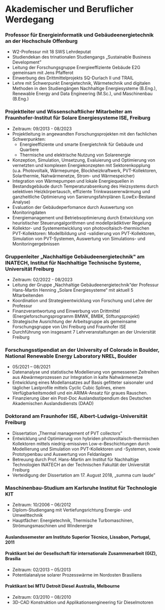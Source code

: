 # Akademischer und Beruflicher Werdegang

### Professor für Energieinformatik und Gebäudeenergietechnik an der Hochschule Offenburg 	   
- W2-Professur mit 18 SWS Lehrdeputat
- Studiendekan des trinationalen Studiengangs „Sustainable Business Development”
- Leitung der Forschungsgruppe Energieeffiziente Gebäude E2G gemeinsam mit Jens Pfafferot 
- Einwerbung des Drittmittelprojekts SQ-Durlach II  und TRAIL
- Lehre mit Schwerpunkt Energietechnik, Wärmetechnik und digitalen Methoden in den Studiengängen Nachhaltige Energiesysteme (B.Eng.), Renewable Energy and Data Engineering (M.Sc.), und Maschinenbau (B.Eng.)	

### Projektleiter und Wissenschaftlicher Mitarbeiter am Fraunhofer-Institut für Solare Energiesysteme ISE, Freiburg
- Zeitraum: 09/2013 - 08/2023
- Projektleitung in angewandten Forschungsprojekten mit den fachlichen Schwerpunkten:
	- Energieeffiziente und smarte Energietchnik für Gebäude und Quartiere
	- Thermische und elektrische Nutzung von Solarenergie
- Konzeption, Simulation, Umsetzung, Evaluierung und Optimierung von vernetzten und komplexen Energiekonzepten mit Sektorenkopplung (u.a. Photovoltaik, Wärmepumpe, Blockheizkraftwerk, PVT-Kollektoren, Solarthermie, Nahwärmenetze, Strom- und Wärmespeicher)
- Integration von Wärmepumpen und lokale Energiequellen in Bestandsgebäude durch Temperaturabsenkung des Heizsystems durch selektiven Heizkörpertausch, effiziente Trinkwassererwärmung und ganzheitliche Optimierung von Sanierungsfahrplänen (LowEx-Bestand Analyse)
- Evaluation der Gebäudeperfomance durch Auswertung von Monitoringdaten
- Energiemanagement und Betriebsoptimierung durch Entwicklung von heuristischer Steuerungalgorithmen und modellprädiktiver Regelung
- Kollektor- und Systementwicklung von photovoltaisch-thermischen PVT-Kollektoren: Modellbildung und -validierung von PVT-Kollektoren, Simulation von PVT-Systemen, Auswertung von Simulations- und Monitoringergebnissen

### Gruppenleiter „Nachhaltige Gebäudeenergietechnik" am INATECH, Institut für Nachhaltige Technische Systeme, Universität Freiburg	   
- Zeitraum: 02/2022 - 08/2023
- Leitung der Gruppe „Nachhaltige Gebäudeenergietechnik“der Professur Hans-Martin Henning „Solare Energiesysteme“ mit aktuell 5 Mitarbeitenden
- Koordination und Strategieentwicklung von Forschung und Lehre der Professur
- Finanzverantwortung und Einwerbung von Drittmittel (Energieforschungsprogramm BMWK, BMBK, Stiftungsprojekt)
- Strategische Ausrichtung der Arbeitsgruppe als gemeinsame Forschungsgruppe von Uni Freiburg und Fraunhofer ISE
- Durchführung von insgesamt 7 Lehrveranstaltungen  an der Unviersität Freiburg 

### Forschungsstipendiat an der University of Colorado in Boulder, National Renewable Energy Laboratory NREL, Boulder
- 05/2021 – 08/2021	
- Datenanalyse und statistische Modellierung von gemessenen Zeitreihen aus Abwärmeprozessen zur Integration in kalte Nahwärmenetze
- Entwicklung eines Modellansatzes auf Basis gefitteter saisonaler und täglicher Lastprofile mittels Cyclic Cubic Splines, einem Verfügbarkeitsmodell und ein ARIMA-Ansatz für graues Rauschen.
- Finanzierung über ein Post-Doc Auslandsstipendium des Deutschen Akademischen Auslandsdiensts (DAAD)

### Doktorand am Fraunhofer ISE, Albert-Ludwigs-Universität Freiburg
- Dissertation „Thermal management of PVT collectors” 
- Entwicklung und Optimierung von hybriden photovoltaisch-thermischen Kollektoren mittels niedrig-emissiven Low-e-Beschichtungen durch Modellierung und Simulation von PVT-Kollektoren und -Systemen, sowie Prototypenbau und Auswertung von Feldanlagen 
- Betreuung durch Prof. Hans-Martin am Institut für Nachhaltige Technologien INATECH an der Technischen Fakultät der Universität Freiburg
- Verteidigung der Dissertation am 17. August 2018, „summa cum laude”

### Maschinenbau-Studium am Karlsruhe Institut für Technologie KIT
- Zeitraum: 10/2006 – 06/2012
- Diplom-Studiengang mit Vertiefungsrichtung Energie- und Umwelttechnik
- Hauptfächer: Energietechnik, Thermische Turbomaschinen, Strömungsmaschinen und Windenergie
	
#### Auslandssemester am Instituto Superior Técnico, Lissabon, Portugal, 2011
	
#### Praktikant bei der Gesellschaft für internationale Zusammenarbeit (GIZ), Brasília
- Zeitraum: 02/2013 – 05/2013
- Potentialanalyse solarer Prozesswärme im Nordosten Brasiliens

#### Praktikant bei MTU Detroit Diesel Australia, Melbourne
- Zeitraum: 03/2010 – 08/2010	
- 3D-CAD Konstruktion und Applikationsengineering für Dieselmotoren
